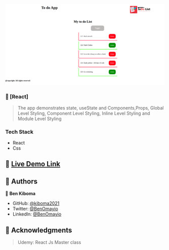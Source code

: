 <a name="readme-top"></a>

<!-- PROJECT DESCRIPTION -->
![Alt text](<Screenshot from 2023-11-29 16-11-35.png>)
### 📖 [React] <a name="about-project"></a>

> The app demonstrates state, useState and Components,Props, Global Level Styling, Component Level Styling, Inline Level Styling and Module Level Styling


### Tech Stack <a name="tech-stack"></a>

- React
- Css


## 🚀 <a href="https://kiboma2021.github.io/React---TodoApp/" target="_blank">Live Demo Link</a>


## 👥 Authors <a name="authors"></a>

👤 **Ben Kiboma**

- GitHub: [@kiboma2021](https://github.com/kiboma2021)
- Twitter: [@BenOmayio](https://twitter.com/omayiobenj)
- LinkedIn: [@BenOmayio](https://www.linkedin.com/in/ben-kiboma/)


<!-- ACKNOWLEDGEMENTS -->

## 🙏 Acknowledgments <a name="acknowledgements"></a>

> Udemy: React Js Master class
